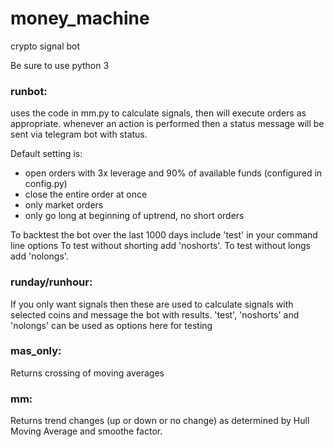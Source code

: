 # money_machine
crypto signal bot

Be sure to use python 3

### runbot:
uses the code in mm.py to calculate signals, then will execute orders as appropriate. whenever an action is performed then a status message will be sent via telegram bot with status. 

Default setting is:
- open orders with 3x leverage and 90% of available funds (configured in config.py)
- close the entire order at once
- only market orders
- only go long at beginning of uptrend, no short orders

To backtest the bot over the last 1000 days include 'test' in your command line options
To test without shorting add 'noshorts'. To test without longs add 'nolongs'.

### runday/runhour:
If you only want signals then these are used to calculate signals with selected coins and message the bot with results.
'test', 'noshorts' and 'nolongs' can be used as options here for testing

### mas_only:
Returns crossing of moving averages

### mm:
Returns trend changes (up or down or no change) as determined by Hull Moving Average and smoothe factor.

